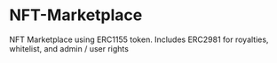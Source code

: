 # NFT-Marketplace
NFT Marketplace using ERC1155 token. Includes ERC2981 for royalties, whitelist, and admin / user rights
